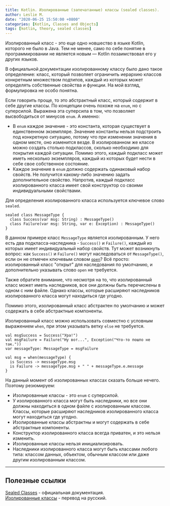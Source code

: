 ```yaml
---
title: Kotlin. Изолированные (запечатанные) классы (sealed classes).
author: Leslie M.
date: "2020-06-25 15:50:00 +0800"
categories: [Kotlin, Classes and Objects]
tags: [kotlin, theory, sealed classes]
---
```


Изолированный класс - это еще одно новшество в языке Kotlin, которого не было в Java. Тем не менее, само по себе понятие в программировании не является новым — Kotlin позаимствовал его у других языков.

В официальной документации изолированному классу было дано такое определение: класс, который позволяет ограничить иерархию классов конкретным множеством подтипов, каждый из которых может определять собственные свойства и функции. На мой взгляд, формулировка не особо понятна.

Если говорить проще, то это абстрактный класс, который содержит в себе другие классы. По концепции очень похоже на `enum`, но с суперсилой. Выражена эта суперсила в том, что позволяет высвободиться от минусов `enum`. А именно:
- В `enum` каждое значение - это константа, которая существует в единственном экземпляре. Значение константы нельзя подстроить под конкретную ситуацию, потому что при изменении значения в одном месте, оно изменится везде. В изолированном же классе можно создать столько подклассов, сколько необходимо для покрытия каждой ситуации. Помимо этого, каждый подкласс может иметь несколько экземпляров, каждый из которых будет нести в себе свое собственное состояние.
- Каждое значение в `enum` должно содержать одинаковый набор свойств. Не получится какому-либо значению задать дополнительное свойство. Напротив, каждый подкласс изолированного класса имеет свой конструктор со своими индивидуальными свойствами.

Для определения изолированного класса используется ключевое слово `sealed`.

```
sealed class MessageType {
  class Success(var msg: String) : MessageType()
  class Failure(var msg: String, var e: Exception) : MessageType()
}
```

В данном примере класс `MessageType` является изолированным. У него есть два подкласса-наследника - `Success()` и `Failure()`, каждый из которых имеет индивидуальный набор свойств. Тут может возникнуть вопрос: как `Success()` и `Failure()` могут наследоваться от `MessageType()`, если он не отмечен ключевым словом [`open`](https://bimlibik.github.io/posts/kotlin-open-keyword/)? Всё просто: изолированный класс "открыт" для наследования по умолчанию, и дополнительно указывать слово `open` не требуется.

Также обратите внимание, что несмотря на то, что изолированный класс может иметь наследников, все они должны быть перечислены в одном с ним файле. Однако классы, которые расширяют наследников изолированного класса могут находиться где угодно.

Помимо этого, изолированный класс абстрактен по умолчанию и может содержать в себе абстрактные компоненты.

Изолированный класс можно использовать совместно с условным выражением `when`, при этом указывать ветку `else` не требуется.

```
val msgSuccess = Success("Ура!")
val msgFailure = Failure("Ну вот...", Exсeption("Что-то пошло не так."))
var messageType: MessageType = msgFailure

val msg = when(messageType) {
  is Success -> messageType.msg
  is Failure -> messageType.msg + " " + messageType.e.message
}
```

На данный момент об изолированных классах сказать больше нечего. Поэтому резюмируем:
- Изолированные классы - это `enum` с суперсилой.
- У изолированного класса могут быть наследники, но все они должны находиться в одном файле с изолированным классом. Классы, которые расширяют наследников изолированного класса могут находиться где угодно.
- Изолированные классы абстрактны и могут содержать в себе абстрактные компоненты.
- Конструктор изолированного класса всегда приватен, и это нельзя изменить.
- Изолированные классы нельзя инициализировать.
- Наследники изолированного класса могут быть классами любого типа: классом данных, объектом, обычным классом или даже другим изолированным классом.

***

## Полезные ссылки

[Sealed Classes](https://kotlinlang.org/docs/reference/sealed-classes.html "kotlinlang.org") - официальная документация.  
[Изолированные классы](https://kotlinlang.ru/docs/reference/sealed-classes.html "kotlinlang.ru") - перевод на русский.
